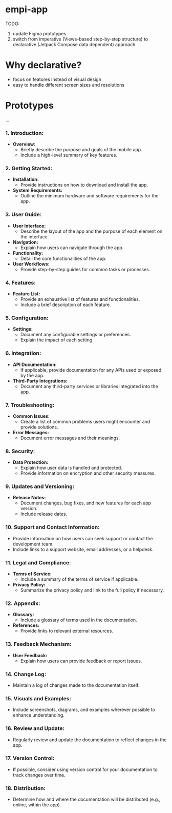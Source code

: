 # empi-app

TODO:
1. update Figma prototypes
2. switch from imperative (Views-based step-by-step structure) to declarative (Jetpack Compose data dependent) approach

# Why declarative?

- focus on features instead of visual design
- easy to handle different screen sizes and resolutions

# Prototypes

...


### 1. **Introduction:**
   - **Overview:**
     - Briefly describe the purpose and goals of the mobile app.
     - Include a high-level summary of key features.

### 2. **Getting Started:**
   - **Installation:**
     - Provide instructions on how to download and install the app.
   - **System Requirements:**
     - Outline the minimum hardware and software requirements for the app.

### 3. **User Guide:**
   - **User Interface:**
     - Describe the layout of the app and the purpose of each element on the interface.
   - **Navigation:**
     - Explain how users can navigate through the app.
   - **Functionality:**
     - Detail the core functionalities of the app.
   - **User Workflows:**
     - Provide step-by-step guides for common tasks or processes.

### 4. **Features:**
   - **Feature List:**
     - Provide an exhaustive list of features and functionalities.
     - Include a brief description of each feature.

### 5. **Configuration:**
   - **Settings:**
     - Document any configurable settings or preferences.
     - Explain the impact of each setting.

### 6. **Integration:**
   - **API Documentation:**
     - If applicable, provide documentation for any APIs used or exposed by the app.
   - **Third-Party Integrations:**
     - Document any third-party services or libraries integrated into the app.

### 7. **Troubleshooting:**
   - **Common Issues:**
     - Create a list of common problems users might encounter and provide solutions.
   - **Error Messages:**
     - Document error messages and their meanings.

### 8. **Security:**
   - **Data Protection:**
     - Explain how user data is handled and protected.
     - Provide information on encryption and other security measures.

### 9. **Updates and Versioning:**
   - **Release Notes:**
     - Document changes, bug fixes, and new features for each app version.
     - Include release dates.

### 10. **Support and Contact Information:**
   - Provide information on how users can seek support or contact the development team.
   - Include links to a support website, email addresses, or a helpdesk.

### 11. **Legal and Compliance:**
   - **Terms of Service:**
     - Include a summary of the terms of service if applicable.
   - **Privacy Policy:**
     - Summarize the privacy policy and link to the full policy if necessary.

### 12. **Appendix:**
   - **Glossary:**
     - Include a glossary of terms used in the documentation.
   - **References:**
     - Provide links to relevant external resources.

### 13. **Feedback Mechanism:**
   - **User Feedback:**
     - Explain how users can provide feedback or report issues.

### 14. **Change Log:**
   - Maintain a log of changes made to the documentation itself.

### 15. **Visuals and Examples:**
   - Include screenshots, diagrams, and examples wherever possible to enhance understanding.

### 16. **Review and Update:**
   - Regularly review and update the documentation to reflect changes in the app.

### 17. **Version Control:**
   - If possible, consider using version control for your documentation to track changes over time.

### 18. **Distribution:**
   - Determine how and where the documentation will be distributed (e.g., online, within the app).